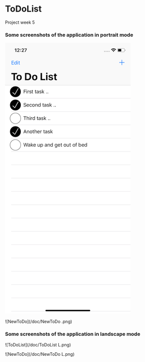 # ToDoList
Project week 5

### Some screenshots of the application in portrait mode

![ToDoList](/doc/ToDoList.png)

![NewToDo](/doc/NewToDo .png)




### Some screenshots of the application in landscape mode

![ToDoList](/doc/ToDoList L.png)

![NewToDo](/doc/NewToDo L.png)


